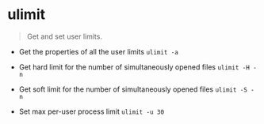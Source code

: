 # ulimit
> Get and set user limits.

- Get the properties of all the user limits
`ulimit -a`

- Get hard limit for the number of simultaneously opened files
`ulimit -H -n`

- Get soft limit for the number of simultaneously opened files
`ulimit -S -n`

- Set max per-user process limit
`ulimit -u 30`
